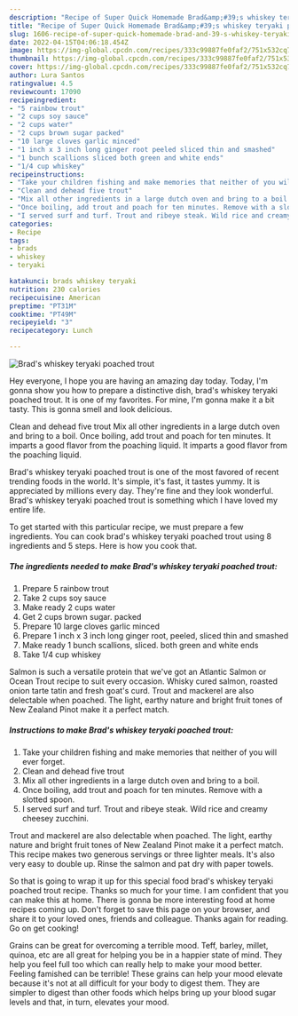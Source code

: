 ```yaml
---
description: "Recipe of Super Quick Homemade Brad&amp;#39;s whiskey teryaki poached trout"
title: "Recipe of Super Quick Homemade Brad&amp;#39;s whiskey teryaki poached trout"
slug: 1606-recipe-of-super-quick-homemade-brad-and-39-s-whiskey-teryaki-poached-trout
date: 2022-04-15T04:06:18.454Z
image: https://img-global.cpcdn.com/recipes/333c99887fe0faf2/751x532cq70/brads-whiskey-teryaki-poached-trout-recipe-main-photo.jpg
thumbnail: https://img-global.cpcdn.com/recipes/333c99887fe0faf2/751x532cq70/brads-whiskey-teryaki-poached-trout-recipe-main-photo.jpg
cover: https://img-global.cpcdn.com/recipes/333c99887fe0faf2/751x532cq70/brads-whiskey-teryaki-poached-trout-recipe-main-photo.jpg
author: Lura Santos
ratingvalue: 4.5
reviewcount: 17090
recipeingredient:
- "5 rainbow trout"
- "2 cups soy sauce"
- "2 cups water"
- "2 cups brown sugar packed"
- "10 large cloves garlic minced"
- "1 inch x 3 inch long ginger root peeled sliced thin and smashed"
- "1 bunch scallions sliced both green and white ends"
- "1/4 cup whiskey"
recipeinstructions:
- "Take your children fishing and make memories that neither of you will ever forget."
- "Clean and dehead five trout"
- "Mix all other ingredients in a large dutch oven and bring to a boil."
- "Once boiling, add trout and poach for ten minutes. Remove with a slotted spoon."
- "I served surf and turf. Trout and ribeye steak. Wild rice and creamy cheesey zucchini."
categories:
- Recipe
tags:
- brads
- whiskey
- teryaki

katakunci: brads whiskey teryaki 
nutrition: 230 calories
recipecuisine: American
preptime: "PT31M"
cooktime: "PT49M"
recipeyield: "3"
recipecategory: Lunch

---
```



![Brad&#39;s whiskey teryaki poached trout](https://img-global.cpcdn.com/recipes/333c99887fe0faf2/751x532cq70/brads-whiskey-teryaki-poached-trout-recipe-main-photo.jpg)

Hey everyone, I hope you are having an amazing day today. Today, I'm gonna show you how to prepare a distinctive dish, brad&#39;s whiskey teryaki poached trout. It is one of my favorites. For mine, I'm gonna make it a bit tasty. This is gonna smell and look delicious.

Clean and dehead five trout Mix all other ingredients in a large dutch oven and bring to a boil. Once boiling, add trout and poach for ten minutes. It imparts a good flavor from the poaching liquid. It imparts a good flavor from the poaching liquid.

Brad&#39;s whiskey teryaki poached trout is one of the most favored of recent trending foods in the world. It's simple, it's fast, it tastes yummy. It is appreciated by millions every day. They're fine and they look wonderful. Brad&#39;s whiskey teryaki poached trout is something which I have loved my entire life.


To get started with this particular recipe, we must prepare a few ingredients. You can cook brad&#39;s whiskey teryaki poached trout using 8 ingredients and 5 steps. Here is how you cook that.

<!--inarticleads1-->

##### The ingredients needed to make Brad&#39;s whiskey teryaki poached trout:

1. Prepare 5 rainbow trout
1. Take 2 cups soy sauce
1. Make ready 2 cups water
1. Get 2 cups brown sugar. packed
1. Prepare 10 large cloves garlic minced
1. Prepare 1 inch x 3 inch long ginger root, peeled, sliced thin and smashed
1. Make ready 1 bunch scallions, sliced. both green and white ends
1. Take 1/4 cup whiskey


Salmon is such a versatile protein that we&#39;ve got an Atlantic Salmon or Ocean Trout recipe to suit every occasion. Whisky cured salmon, roasted onion tarte tatin and fresh goat&#39;s curd. Trout and mackerel are also delectable when poached. The light, earthy nature and bright fruit tones of New Zealand Pinot make it a perfect match. 

<!--inarticleads2-->

##### Instructions to make Brad&#39;s whiskey teryaki poached trout:

1. Take your children fishing and make memories that neither of you will ever forget.
1. Clean and dehead five trout
1. Mix all other ingredients in a large dutch oven and bring to a boil.
1. Once boiling, add trout and poach for ten minutes. Remove with a slotted spoon.
1. I served surf and turf. Trout and ribeye steak. Wild rice and creamy cheesey zucchini.


Trout and mackerel are also delectable when poached. The light, earthy nature and bright fruit tones of New Zealand Pinot make it a perfect match. This recipe makes two generous servings or three lighter meals. It&#39;s also very easy to double up. Rinse the salmon and pat dry with paper towels. 

So that is going to wrap it up for this special food brad&#39;s whiskey teryaki poached trout recipe. Thanks so much for your time. I am confident that you can make this at home. There is gonna be more interesting food at home recipes coming up. Don't forget to save this page on your browser, and share it to your loved ones, friends and colleague. Thanks again for reading. Go on get cooking!

Grains can be great for overcoming a terrible mood. Teff, barley, millet, quinoa, etc are all great for helping you be in a happier state of mind. They help you feel full too which can really help to make your mood better. Feeling famished can be terrible! These grains can help your mood elevate because it's not at all difficult for your body to digest them. They are simpler to digest than other foods which helps bring up your blood sugar levels and that, in turn, elevates your mood.
